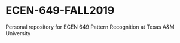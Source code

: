 # ECEN-649-FALL2019
Personal repository for ECEN 649 Pattern Recognition at Texas A&amp;M University
